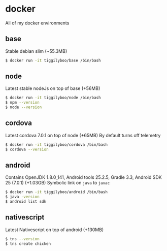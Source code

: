 # docker
All of my docker environments

## base
Stable debian slim (~55.3MB)

```sh
$ docker run -it tiggilyboo/base /bin/bash
```

## node
Latest stable nodeJs on top of base (+56MB)

```sh
$ docker run -it tiggilyboo/node /bin/bash
$ npm --version
$ node --version
```

## cordova
Latest cordova 7.0.1 on top of node (+65MB)
By default turns off telemetry

```sh
$ docker run -it tiggilyboo/cordova /bin/bash
$ cordova --version
```

## android
Contains OpenJDK 1.8.0_141, Android tools 25.2.5, Gradle 3.3, Android SDK 25 (7.0.1) (+1.03GB)
Symbolic link on `java` to `javac`

```sh
$ docker run -it tiggilyboo/android /bin/bash
$ java -version
$ android list sdk
```

## nativescript
Latest Nativescript on top of android (+130MB)

```sh
$ tns --version
$ tns create chicken
```
